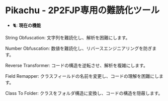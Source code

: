 # Pikachu - 2P2FJP専用の難読化ツール

- 🐈: **現在の機能**

String Obfuscation: 文字列を難読化し、解析を困難にします。

Number Obfuscation: 数値を難読化し、リバースエンジニアリングを防ぎます。

Reverse Transformer: コードの構造を逆転させ、解析を複雑にします。

Field Remapper: クラスフィールドの名前を変更し、コードの理解を困難にします。

Class To Folder: クラスをフォルダ構造に変換し、コードの構造を隠蔽します。
